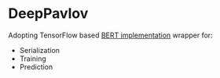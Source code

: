 # DeepPavlov

Adopting TensorFlow based [BERT implementation](http://docs.deeppavlov.ai/en/0.11.0/features/models/bert.html) wrapper for:
* Serialization
* Training
* Prediction